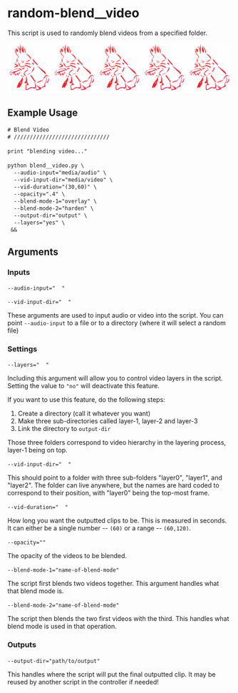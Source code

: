 # random-blend__video
This script is used to randomly blend videos from a specified folder.

![illustration](image.png)

## Example Usage

```
# Blend Video
# //////////////////////////////

print "blending video..."

python blend__video.py \
  --audio-input="media/audio" \
  --vid-input-dir="media/video" \
  --vid-duration="(30,60)" \
  --opacity=".4" \
  --blend-mode-1="overlay" \
  --blend-mode-2="harden" \
  --output-dir="output" \
  --layers="yes" \
 &&
 ```

## Arguments

### Inputs
`--audio-input="  "`

`--vid-input-dir="  "`

These arguments are used to input audio or video into the script. You can point `--audio-input` to a file or to a directory (where it will select a random file)


### Settings
`--layers="  "`

Including this argument will allow you to control video layers in the script. Setting the value to `"no"` will deactivate this feature.

If you want to use this feature, do the following steps:

1. Create a directory (call it whatever you want)
2. Make three sub-directories called layer-1, layer-2 and layer-3
3. Link the directory to `output-dir`

Those three folders correspond to video hierarchy in the layering process, layer-1 being on top.

`--vid-input-dir="  "`

This should point to a folder with three sub-folders "layer0", "layer1", and "layer2". The folder can live anywhere, but the names are hard coded to correspond to their position, with "layer0" being the top-most frame.

`--vid-duration="  "`

How long you want the outputted clips to be. This is measured in seconds. It can either be a single number -- `(60)` or a range -- `(60,120)`.

`--opacity=""`

The opacity of the videos to be blended.

`--blend-mode-1="name-of-blend-mode"`

The script first blends two videos together. This argument handles what that blend mode is.

`--blend-mode-2="name-of-blend-mode"`

The script then blends the two first videos with the third. This handles what blend mode is used in that operation.

### Outputs
`--output-dir="path/to/output"`

This handles where the script will put the final outputted clip. It may be reused by another script in the controller if needed!
